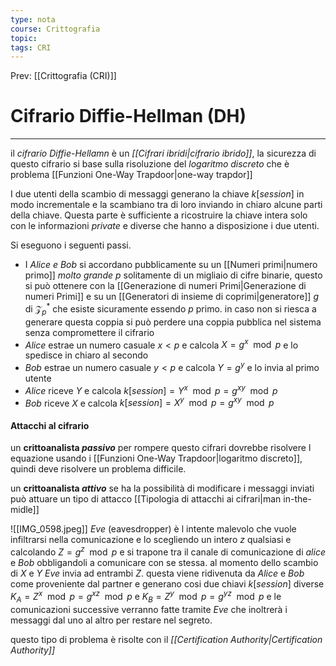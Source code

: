 ```yaml
---
type: nota
course: Crittografia
topic: 
tags: CRI
---
```


Prev: [[Crittografia (CRI)]]

# Cifrario Diffie-Hellman (DH)
---
il _cifrario Diffie-Hellamn_ è un  _[[Cifrari ibridi|cifrario ibrido]]_, la sicurezza di questo cifrario si base sulla risoluzione del _logaritmo discreto_ che è problema [[Funzioni One-Way Trapdoor|one-way trapdor]] 

I due utenti della scambio di messaggi generano la chiave $k[session]$ in modo incrementale e la scambiano tra di loro  inviando in chiaro alcune parti della chiave. Questa parte è sufficiente a ricostruire la chiave intera solo con le informazioni _private_ e diverse che hanno a disposizione i due utenti. 

Si eseguono i seguenti passi.
- I _Alice e Bob_ si accordano pubblicamente su un [[Numeri primi|numero primo]]  _molto grande_ $p$  solitamente di un migliaio di cifre binarie, questo si può ottenere con la [[Generazione di numeri Primi|Generazione di numeri Primi]] e su un [[Generatori di insieme di coprimi|generatore]] $g$ di $\mathcal{Z}_{p}^{*}$ che esiste sicuramente essendo $p$ primo. in caso non si riesca a generare questa coppia si può perdere una coppia pubblica nel sistema senza compromettere il cifrario
- _Alice_ estrae un numero casuale $x<p$  e calcola $X = g^{x} \mod p$ e lo spedisce in chiaro al secondo 
- _Bob_ estrae un numero casuale $y < p$ e calcola $Y= g^{y}$ e lo invia al primo utente
-  _Alice_ riceve $Y$  e calcola $k[session] = Y^{x} \mod p = g^{xy} \mod  p$
- _Bob_ riceve $X$ e calcola $k[session] = X^{y} \mod p = g^{xy} \mod p$

#### Attacchi al cifrario
un __crittoanalista *passivo*__ per rompere questo cifrari dovrebbe risolvere l equazione usando i [[Funzioni One-Way Trapdoor|logaritmo discreto]], quindi deve risolvere un problema difficile.


un __crittoanalista *attivo*__ se ha la possibilità di modificare i messaggi inviati può attuare un tipo di attacco [[Tipologia di attacchi ai cifrari|man in-the-midle]] 

![[IMG_0598.jpeg]]
_Eve_ (eavesdropper) è l intente malevolo che vuole infiltrarsi nella comunicazione e lo scegliendo un intero $z$ qualsiasi e calcolando $Z =g^{z} \mod  p$ e si trapone tra il canale di comunicazione di _alice_ e _Bob_ obbligandoli a comunicare con se stessa.
al momento dello scambio di $X$ e $Y$ _Eve_ invia ad entrambi $Z$. questa viene ridivenuta da _Alice_ e _Bob_ come proveniente dal partner e generano cosi due chiavi $k[session]$ diverse $K_{A} = Z^{x} \mod  p = g^{xz} \mod p$ e $K_{B} = Z^{y} \mod  p = g^{yz} \mod p$ e le comunicazioni successive verranno fatte tramite _Eve_ che inoltrerà i messaggi dal uno al altro per restare nel segreto.

questo tipo di problema è risolte con il _[[Certification Authority|Certification Authority]]_
